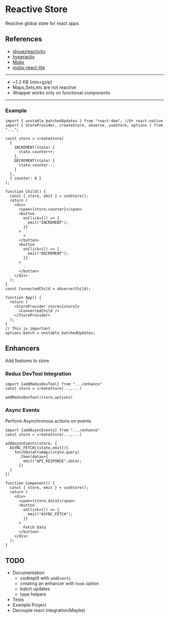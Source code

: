 # Reactive Store

Reactive global state for react apps

## References

- [@vue/reactivity](https://github.com/vuejs/vue-next/tree/master/packages/reactivity)
- [hyperactiv](https://github.com/elbywan/hyperactiv)
- [Mobx](https://github.com/mobxjs/mobx)
- [mobx-react-lite](https://github.com/mobxjs/mobx-react-lite)

---

- ~1.2 KB (min+gzip)
- Maps,Sets,etc are not reactive
- Wrapper works only on functional components

---

### Example

```tsx
import { unstable_batchedUpdates } from "react-dom"; //Or react-native
import { StoreProvider, createStore, observe, useStore, options } from "...";

const store = createStore(
  {
    INCREMENT(state) {
      state.counter++;
    },
    DECREMENT(state) {
      state.counter--;
    }
  },
  { counter: 0 }
);

function Child() {
  const { store, emit } = useStore();
  return (
    <div>
      <span>{store.counter}</span>
      <button
        onClick={() => {
          emit("INCREMENT");
        }}
      >
        +
      </button>
      <button
        onClick={() => {
          emit("DECREMENT");
        }}
      >
        -
      </button>
    </div>
  );
}
const ConnectedChild = observe(Child);

function App() {
  return (
    <StoreProvider store={store}>
      <ConnectedChild />
    </StoreProvider>
  );
}
// This is important
options.batch = unstable_batchedUpdates;
```

## Enhancers

Add features to store

### Redux DevTool Integration

```tsx
import {addReduxDevTool} from ".../enhance"
const store = createStore(...,...)

addReduxDevTool(store,options)
```

### Async Events

Perform Asynchronous actions on events

```tsx
import {addAsyncEvents} from ".../enhance"
const store = createStore(...,...)

addAsyncEvents(store, {
  ASYNC_FETCH({state,emit}){
    fetchDataFromApi(state.query)
      .then(data=>{
        emit("API_RESPONSE",data);
      })
  }
})

function Component() {
  const { store, emit } = useStore();
  return (
    <div>
      <span>{store.data}</span>
      <button
        onClick={() => {
          emit("ASYNC_FETCH");
        }}
      >
        Fetch Data
      </button>
    </div>
  );
}
```

## TODO

- Documentation
  - codesplit with `addEvents`
  - creating an enhancer with `hook` option
  - batch updates
  - type helpers
- Tests
- Example Project
- Decouple react integration(Maybe)
